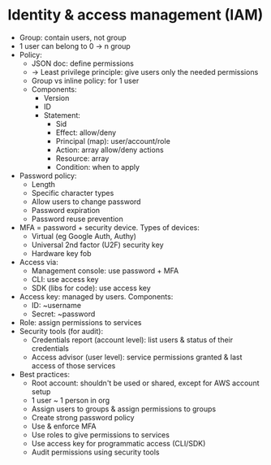 # Identity & access management (IAM)
- Group: contain users, not group
- 1 user can belong to 0 -> n group
- Policy:
  - JSON doc: define permissions
  - -> Least privilege principle: give users only the needed permissions
  - Group vs inline policy: for 1 user
  - Components:
    - Version
    - ID
    - Statement:
      - Sid
      - Effect: allow/deny
      - Principal (map): user/account/role
      - Action: array allow/deny actions
      - Resource: array
      - Condition: when to apply
- Password policy:
  - Length
  - Specific character types
  - Allow users to change password
  - Password expiration
  - Password reuse prevention
- MFA = password + security device. Types of devices:
  - Virtual (eg Google Auth, Authy)
  - Universal 2nd factor (U2F) security key
  - Hardware key fob
- Access via:
  - Management console: use password + MFA
  - CLI: use access key
  - SDK (libs for code): use access key
- Access key: managed by users. Components:
  - ID: ~username
  - Secret: ~password
- Role: assign permissions to services
- Security tools (for audit):
  - Credentials report (account level): list users & status of their credentials
  - Access advisor (user level): service permissions granted & last access of those services
- Best practices:
  - Root account: shouldn't be used or shared, except for AWS account setup
  - 1 user ~ 1 person in org
  - Assign users to groups & assign permissions to groups
  - Create strong password policy
  - Use & enforce MFA
  - Use roles to give permissions to services
  - Use access key for programmatic access (CLI/SDK)
  - Audit permissions using security tools